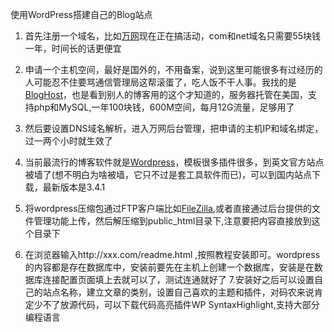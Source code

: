 使用WordPress搭建自己的Blog站点

1. 首先注册一个域名，比如<a href="http://www.net.cn" target="_blank">万网</a>现在正在搞活动，com和net域名只需要55块钱一年，时间长的话更便宜 

2. 申请一个主机空间，最好是国外的，不用备案，说到这里可能很多有过经历的人可能忍不住要骂通信管理局这帮滚蛋了，吃人饭不干人事。我找的是<a href="http://www.bloghost.cn" target="_blank">BlogHost</a>，也是看到别人的博客用的这个才知道的，服务器托管在美国，支持php和MySQL,一年100块钱，600M空间，每月12G流量，足够用了 

3. 然后要设置DNS域名解析，进入万网后台管理，把申请的主机IP和域名绑定，过一两个小时就生效了 

4. 当前最流行的博客软件就是<a href="http://cn.wordpress.org" target="_blank">Wordpress</a>，模板很多插件很多，到英文官方站点被墙了(想不明白为啥被墙，它只不过是套工具软件而已)，可以到国内站点下载，最新版本是3.4.1 

5. 将wordpress压缩包通过FTP客户端比如<a href="http://filezilla-project.org/" target="_blank">FileZilla</a>,或者直接通过后台提供的文件管理功能上传，然后解压缩到public_html目录下,注意要把内容直接放到这个目录下 

6. 在浏览器输入http://xxx.com/readme.html ,按照教程安装即可。wordpress的内容都是存在数据库中，安装前要先在主机上创建一个数据库，安装是在数据库连接配置页面填上去就可以了，测试连通就好了 7.安装好之后可以设置自己的站点名称，建立文章的类别，设置自己喜欢的主题和插件，对码农来说肯定少不了放源代码，可以下载代码高亮插件WP SyntaxHighlight,支持大部分编程语言